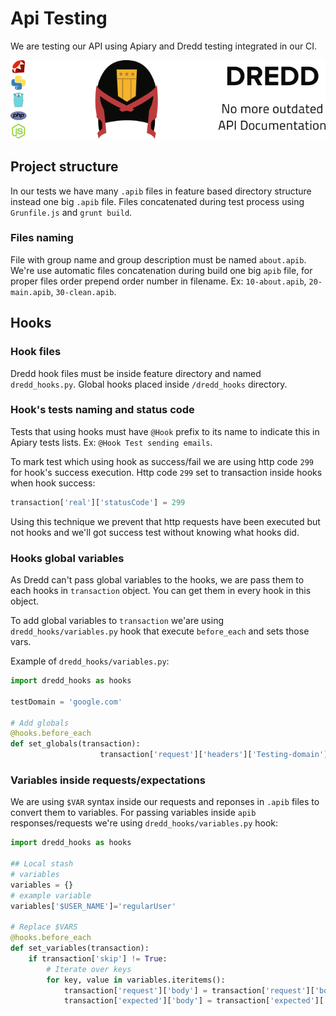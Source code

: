 # Api Testing
We are testing our API using Apiary and Dredd testing integrated in our CI.

![Dredd](https://raw.githubusercontent.com/apiaryio/dredd/master/img/dredd.png)

## Project structure
In our tests we have many `.apib` files in feature based directory structure instead one big `.apib` file.
Files concatenated during test process using `Grunfile.js` and `grunt build`.

### Files naming
File with group name and group description must be named `about.apib`.
We're use automatic files concatenation during build one big `apib` file, for proper files order prepend order number in filename.
Ex: `10-about.apib`, `20-main.apib`, `30-clean.apib`.

## Hooks

### Hook files
Dredd hook files must be inside feature directory and named `dredd_hooks.py`.
Global hooks placed inside `/dredd_hooks` directory.

### Hook's tests naming and status code
Tests that using hooks must have `@Hook` prefix to its name to indicate this in Apiary tests lists. 
Ex: `@Hook Test sending emails`.

To mark test which using hook as success/fail we are using http code `299` for hook's success execution.
Http code `299` set to transaction inside hooks when hook success:
```python
transaction['real']['statusCode'] = 299
```

Using this technique we prevent that http requests have been executed but not hooks and we'll got success test 
without knowing what hooks did.

### Hooks global variables
As Dredd can't pass global variables to the hooks, we are pass them to each hooks in `transaction` object.
You can get them in every hook in this object.

To add global variables to `transaction` we'are using `dredd_hooks/variables.py` 
hook that execute `before_each` and sets those vars.

Example of `dredd_hooks/variables.py`:
```python
import dredd_hooks as hooks

testDomain = 'google.com'

# Add globals
@hooks.before_each
def set_globals(transaction):
                    transaction['request']['headers']['Testing-domain'] = testDomain
```

### Variables inside requests/expectations
We are using `$VAR` syntax inside our requests and reponses in `.apib` files to convert them to variables.
For passing variables inside `apib` responses/requests we're using `dredd_hooks/variables.py` hook:
```python
import dredd_hooks as hooks

## Local stash
# variables
variables = {}
# example variable
variables['$USER_NAME']='regularUser'

# Replace $VARS
@hooks.before_each
def set_variables(transaction):
	if transaction['skip'] != True:
		# Iterate over keys
		for key, value in variables.iteritems():
			transaction['request']['body'] = transaction['request']['body'].replace(key, value)
			transaction['expected']['body'] = transaction['expected']['body'].replace(key, value)
```
